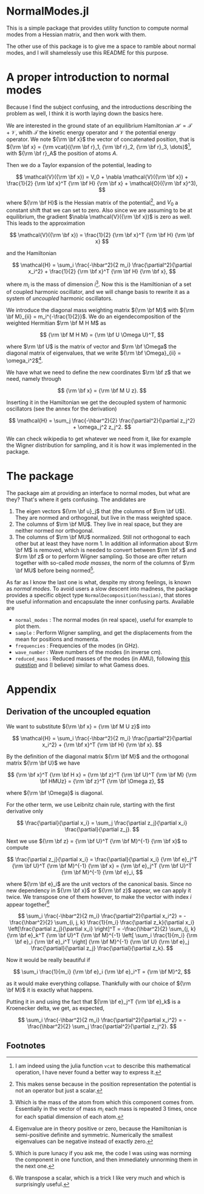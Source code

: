 # NormalModes.jl

This is a simple package that provides utility function to compute normal modes from a Hessian matrix, and then work with them.

The other use of this package is to give me a space to ramble about normal modes, and I will shamelessly use this README for this purpose.

# A proper introduction to normal modes

Because I find the subject confusing, and the introductions describing the problem as well, I think it is worth laying down the basics here.

We are interested in the ground state of an equilibrium Hamiltonian $\mathcal{H} = \mathcal{T} + \mathcal{V}$, whith $\mathcal{T}$ the kinetic energy operator and $\mathcal{V}$ the potential energy operator. We note ${\rm \bf x}$ the vector of concatenated position, that is ${\rm \bf x} = {\rm vcat}({\rm \bf r}_1, {\rm \bf r}_2, {\rm \bf r}_3, \dots)$[^julia], with ${\rm \bf r}_A$ the position of atoms $A$.

Then we do a Taylor expansion of the potential, leading to

$$
\mathcal{V}({\rm \bf x}) = V_0 + \nabla \mathcal{V}({\rm \bf x}) + \frac{1}{2} {\rm \bf x}^T {\rm \bf H} {\rm \bf x} + \mathcal{O}({\rm \bf x}^3),
$$

where ${\rm \bf H}$ is the Hessian matrix of the potential[^potential], and $V_0$ a constant shift that we can set to zero. Also since we are assuming to be at equilibrium, the gradient $\nabla \mathcal{V}({\rm \bf x})$ is zero as well. This leads to the approximation

$$
\mathcal{V}({\rm \bf x}) = \frac{1}{2} {\rm \bf x}^T {\rm \bf H} {\rm \bf x}
$$

and the Hamiltonian

$$
\mathcal{H} = \sum_i \frac{-\hbar^2}{2 m_i} \frac{\partial^2}{\partial x_i^2} + \frac{1}{2} {\rm \bf x}^T {\rm \bf H} {\rm \bf x},
$$

where $m_i$ is the mass of dimension $i$[^mass]. Now this is the Hamiltionian of a set of coupled harmonic oscillator, and we will change basis to rewrite it as a system of *uncoupled* harmonic oscillators.

We introduce the diagonal mass weighting matrix ${\rm \bf M}$ with ${\rm \bf M}_{ii} = m_i^{-\frac{1}{2}}$. We do an eigendecomposition of the weighted Hermitian $\rm \bf M H M$ as

$$
{\rm \bf M H M} = {\rm \bf U \Omega U}^T,
$$

where $\rm \bf U$ is the matrix of vector and $\rm \bf \Omega$ the diagonal matrix of eigenvalues, that we write ${\rm \bf \Omega}_{ii} = \omega_i^2$[^posdef].

We have what we need to define the new coordinates $\rm \bf z$ that we need, namely through

$$
{\rm \bf x} = {\rm \bf M U z}.
$$

Inserting it in the Hamiltonian we get the decoupled system of harmonic oscillators (see the annex for the derivation)

$$
\mathcal{H} = \sum_j \frac{-\hbar^2}{2} \frac{\partial^2}{\partial z_j^2} + \omega_j^2 z_j^2.
$$

We can check wikipedia to get whatever we need from it, like for example the Wigner distribution for sampling, and it is how it was implemented in the package.

# The package

The package aim at providing an interface to normal modes, but what are they? That's where it gets confusing. The andidates are

1. The eigen vectors ${\rm \bf u}_j$ that (the columns of $\rm \bf U$). They are normed and orthogonal, but live in the mass weighted space.
2. The columns of $\rm \bf MU$. They live in real space, but they are neither normed nor orthogonal.
3. The columns of $\rm \bf MU$ normalized. Still not orthogonal to each other but at least they have norm 1. In addition all information about $\rm \bf M$ is removed, which is needed to convert between $\rm \bf x$ and $\rm \bf z$ or to perform Wigner sampling. So those are ofter return together with so-called *mode masses*, the norm of the columns of $\rm \bf MU$ before being normed[^lunacy].

As far as I know the last one is what, despite my strong feelings, is known as *normal modes*. To avoid users a slow descent into madness, the package provides a specific object type `NormalDecomposition(hessian)`, that stores the useful information and encapsulate the inner confusing parts. Available are
- `normal_modes` : The normal modes (in real space), useful for example to plot them.
- `sample` : Perform Wigner sampling, and get the displacements from the mean for positions and momenta.
- `frequencies` : Frequencies of the modes (in GHz).
- `wave_number` : Wave numbers of the modes (in inverse cm).
- `reduced_mass` : Reduced masses of the modes (in AMU), following [this question](https://physics.stackexchange.com/questions/401370/normal-modes-how-to-get-reduced-masses-from-displacement-vectors-atomic-masses) and (I believe) similar to what Gamess does.

# Appendix

## Derivation of the uncoupled equation

We want to substitute ${\rm \bf x} = {\rm \bf M U z}$ into

$$
\mathcal{H} = \sum_i \frac{-\hbar^2}{2 m_i} \frac{\partial^2}{\partial x_i^2} + {\rm \bf x}^T {\rm \bf H} {\rm \bf x}.
$$

By the definition of the diagonal matrix ${\rm \bf M}$ and the orthogonal matrix ${\rm \bf U}$ we have

$$
{\rm \bf x}^T {\rm \bf H x} =
    {\rm \bf z}^T {\rm \bf U}^T {\rm \bf M} {\rm \bf HMUz} = {\rm \bf z}^T {\rm \bf \Omega z},
$$

where ${\rm \bf \Omega}$ is diagonal.

For the other term, we use Leibnitz chain rule, starting with the first derivative only

$$
\frac{\partial}{\partial x_i} =
    \sum_j \frac{\partial z_j}{\partial x_i} \frac{\partial}{\partial z_j}.
$$

Next we use ${\rm \bf z} = {\rm \bf U}^T {\rm \bf M}^{-1} {\rm \bf x}$ to compute

$$
\frac{\partial z_j}{\partial x_i} =
    \frac{\partial}{\partial x_i} {\rm \bf e}_j^T {\rm \bf U}^T {\rm \bf M}^{-1} {\rm \bf x} =
    {\rm \bf e}_j^T {\rm \bf U}^T {\rm \bf M}^{-1} {\rm \bf e}_i,
$$

where ${\rm \bf e}_i$ are the unit vectors of the canonical basis. Since no new
dependency in ${\rm \bf x}$ or ${\rm \bf z}$ appear, we can apply it
twice. We transpose one of them however, to make the vector with index $i$
appear together[^transpose_trick]

$$
\sum_i \frac{-\hbar^2}{2 m_i} \frac{\partial^2}{\partial x_i^2} =
    -\frac{\hbar^2}{2} \sum_{i, j, k} \frac{1}{m_i}
        \frac{\partial z_k}{\partial x_i}
        \left[\frac{\partial z_j}{\partial x_i} \right]^T
    = -\frac{\hbar^2}{2} \sum_{j, k}
        {\rm \bf e}_k^T {\rm \bf U}^T {\rm \bf M}^{-1}
        \left[ \sum_i \frac{1}{m_i} {\rm \bf e}_i {\rm \bf e}_i^T \right]
        {\rm \bf M}^{-1} {\rm \bf U} {\rm \bf e}_j
        \frac{\partial}{\partial z_j} \frac{\partial}{\partial z_k}.
$$

Now it would be really beautiful if

$$
\sum_i \frac{1}{m_i} {\rm \bf e}_i {\rm \bf e}_i^T = {\rm \bf M}^2,
$$

as it would make everything collapse. Thankfully with our choice of ${\rm \bf M}$ it is exactly what happens.

Putting it in and using the fact that ${\rm \bf e}_j^T {\rm \bf e}_k$ is a Kroenecker delta, we get, as expected,

$$
\sum_i \frac{-\hbar^2}{2 m_i} \frac{\partial^2}{\partial x_i^2}
    = -\frac{\hbar^2}{2} \sum_j \frac{\partial^2}{\partial z_j^2}.
$$

## Footnotes

[^julia]: I am indeed using the julia function `vcat` to describe this mathematical operation, I have never found a better way to express it.

[^potential]: This makes sense because in the position representation the potential is not an operator but just a scalar.

[^mass]: Which is the mass of the atom from which this component comes from. Essentially in the vector of mass $m_i$ each mass is repeated 3 times, once for each spatial dimension of each atom.

[^posdef]: Eigenvalue are in theory positive or zero, because the Hamiltonian is semi-positive definite and symmetric. Numerically the smallest eigenvalues can be negative instead of exactly zero.

[^annex]: The correct transformation of the derivative requires a bit of work to properly simplify, but trust me you can do it.

[^lunacy]: Which is pure lunacy if you ask me, the code I was using was norming the component in one function, and then immediately unnorming them in the next one. 

[^transpose_trick]: We transpose a scalar, which is a trick I like very much and
which is surprisingly useful.
